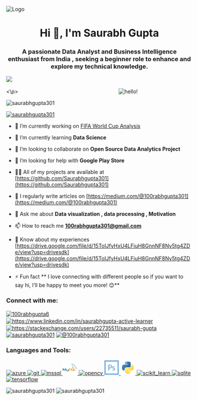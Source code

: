 ![Logo](https://www.clemson.edu/science/departments/math-stat/images/banner-mth-msdsa.jpg)
<h1 align="center">Hi 👋, I'm Saurabh Gupta</h1>
<h3 align="center">A passionate Data Analyst and Business Intelligence enthusiast from India , seeking a beginner role to enhance and explore my technical knowledge.</h3>
<img align='centre' src="https://media.giphy.com/media/M9gbBd9nbDrOTu1Mqx/giphy.gif" width="230"><p><img width="200" alt="hello!" align="right" src="https://giffiles.alphacoders.com/956/9562.gif"><\p>
<p align="left"> <img src="https://komarev.com/ghpvc/?username=saurabhgupta301&label=Profile%20views&color=0e75b6&style=flat" alt="saurabhgupta301" /> </p>

<p align="left"> <a href="https://github.com/ryo-ma/github-profile-trophy"><img src="https://github-profile-trophy.vercel.app/?username=saurabhgupta301" alt="saurabhgupta301" /></a> </p>

- 🔭 I’m currently working on [FIFA World Cup Analysis](https://github.com/Saurabhgupta301/FIFA-World-CUP-Analysis)

- 🌱 I’m currently learning **Data Science**

- 👯 I’m looking to collaborate on **Open Source Data Analytics Project**

- 🤝 I’m looking for help with **Google Play Store**

- 👨‍💻 All of my projects are available at [https://github.com/Saurabhgupta301](https://github.com/Saurabhgupta301)

- 📝 I regularly write articles on [https://medium.com/@100rabhgupta301](https://medium.com/@100rabhgupta301)

- 💬 Ask me about **Data visualization , data processing , Motivation**

- 📫 How to reach me **100rabhgupta301@gmail.com**

- 📄 Know about my experiences [https://drive.google.com/file/d/15ToIJfyHxU4LFiuH8GnnNF8Ny5tg4ZDe/view?usp=drivesdk](https://drive.google.com/file/d/15ToIJfyHxU4LFiuH8GnnNF8Ny5tg4ZDe/view?usp=drivesdk)

- ⚡ Fun fact ** I love connecting with different people so if you want to say hi, I’ll be happy to meet you more! 😊**

<h3 align="left">Connect with me:</h3>
<p align="left">
<a href="https://twitter.com/100rabhgupta6" target="blank"><img align="center" src="https://raw.githubusercontent.com/rahuldkjain/github-profile-readme-generator/master/src/images/icons/Social/twitter.svg" alt="100rabhgupta6" height="30" width="40" /></a>
<a href="https://linkedin.com/in/https://www.linkedin.com/in/saurabhgupta-active-learner" target="blank"><img align="center" src="https://raw.githubusercontent.com/rahuldkjain/github-profile-readme-generator/master/src/images/icons/Social/linked-in-alt.svg" alt="https://www.linkedin.com/in/saurabhgupta-active-learner" height="30" width="40" /></a>
<a href="https://stackoverflow.com/users/https://stackexchange.com/users/22735511/saurabh-gupta" target="blank"><img align="center" src="https://raw.githubusercontent.com/rahuldkjain/github-profile-readme-generator/master/src/images/icons/Social/stack-overflow.svg" alt="https://stackexchange.com/users/22735511/saurabh-gupta" height="30" width="40" /></a>
<a href="https://kaggle.com/saurabhgupta301" target="blank"><img align="center" src="https://raw.githubusercontent.com/rahuldkjain/github-profile-readme-generator/master/src/images/icons/Social/kaggle.svg" alt="saurabhgupta301" height="30" width="40" /></a>
<a href="https://medium.com/@100rabhgupta301" target="blank"><img align="center" src="https://raw.githubusercontent.com/rahuldkjain/github-profile-readme-generator/master/src/images/icons/Social/medium.svg" alt="@100rabhgupta301" height="30" width="40" /></a>
</p>

<h3 align="left">Languages and Tools:</h3>
<p align="left"> <a href="https://azure.microsoft.com/en-in/" target="_blank"> <img src="https://www.vectorlogo.zone/logos/microsoft_azure/microsoft_azure-icon.svg" alt="azure" width="40" height="40"/> </a> <a href="https://git-scm.com/" target="_blank"> <img src="https://www.vectorlogo.zone/logos/git-scm/git-scm-icon.svg" alt="git" width="40" height="40"/> </a> <a href="https://www.microsoft.com/en-us/sql-server" target="_blank"> <img src="https://www.svgrepo.com/show/303229/microsoft-sql-server-logo.svg" alt="mssql" width="40" height="40"/> </a> <a href="https://www.mysql.com/" target="_blank"> <img src="https://raw.githubusercontent.com/devicons/devicon/master/icons/mysql/mysql-original-wordmark.svg" alt="mysql" width="40" height="40"/> </a> <a href="https://opencv.org/" target="_blank"> <img src="https://www.vectorlogo.zone/logos/opencv/opencv-icon.svg" alt="opencv" width="40" height="40"/> </a> <a href="https://www.photoshop.com/en" target="_blank"> <img src="https://raw.githubusercontent.com/devicons/devicon/master/icons/photoshop/photoshop-line.svg" alt="photoshop" width="40" height="40"/> </a> <a href="https://www.python.org" target="_blank"> <img src="https://raw.githubusercontent.com/devicons/devicon/master/icons/python/python-original.svg" alt="python" width="40" height="40"/> </a> <a href="https://scikit-learn.org/" target="_blank"> <img src="https://upload.wikimedia.org/wikipedia/commons/0/05/Scikit_learn_logo_small.svg" alt="scikit_learn" width="40" height="40"/> </a> <a href="https://www.sqlite.org/" target="_blank"> <img src="https://www.vectorlogo.zone/logos/sqlite/sqlite-icon.svg" alt="sqlite" width="40" height="40"/> </a> <a href="https://www.tensorflow.org" target="_blank"> <img src="https://www.vectorlogo.zone/logos/tensorflow/tensorflow-icon.svg" alt="tensorflow" width="40" height="40"/> </a> </p>

<p><img align="left" height='130px' src="https://github-readme-stats.vercel.app/api?username=saurabhgupta301&show_icons=true&include_all_commits=true&line_height=21&bg_color=0,EC6C6C,FFD479,FFFC79,73FA79&theme=graywhite"alt="saurabhgupta301" /></p>

<p>&nbsp;<img align="centre" height='130px' src="https://github-readme-stats.vercel.app/api/top-langs/?username=saurabhgupta301&layout=compact&bg_color=0,73FA79,73FDFF,7A81FF&theme=graywhite"alt="saurabhgupta301" /></p>


